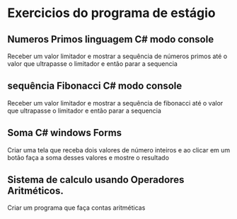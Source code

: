 # Exercicios do programa de estágio

## Numeros Primos linguagem C# modo console
Receber um valor limitador e mostrar a sequência de números primos até o valor que ultrapasse o limitador e então parar a sequencia

## sequência Fibonacci C# modo console
Receber um valor limitador e mostrar a sequência de fibonacci até o valor que ultrapasse o limitador e então parar a sequencia

## Soma C# windows Forms
Criar uma tela que receba dois valores de número inteiros e ao clicar em um botão faça a soma desses valores e mostre o resultado

## Sistema de calculo usando Operadores Aritméticos.
Criar um programa que faça contas aritméticas
